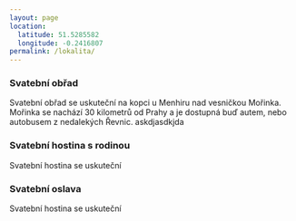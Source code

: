 ```yaml
---
layout: page
location:
  latitude: 51.5285582
  longitude: -0.2416807
permalink: /lokalita/
---
```


### Svatební obřad
Svatební obřad se uskuteční na kopci u Menhiru nad vesničkou Mořinka. Mořinka se nachází 30 kilometrů od Prahy a je dostupná buď autem, nebo autobusem z nedalekých Řevnic. 
askdjasdkjda
### Svatební hostina s rodinou
Svatební hostina se uskuteční 

### Svatební oslava
Svatební hostina se uskuteční 

